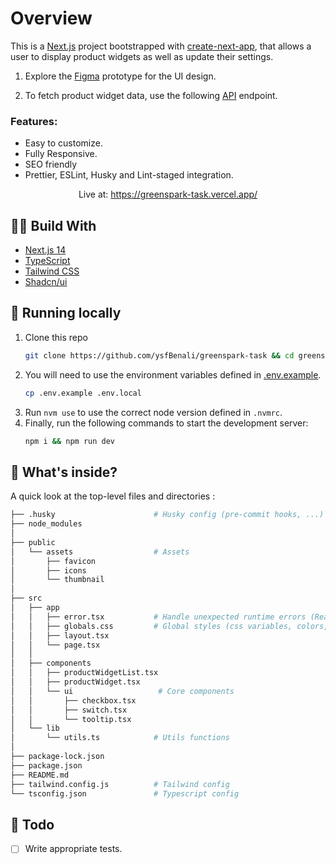 # Overview

This is a [Next.js](https://nextjs.org/) project bootstrapped with [create-next-app](https://github.com/vercel/next.js/tree/canary/packages/create-next-app), that allows a user to display product widgets as well as update their settings.

1. Explore the [Figma](https://www.figma.com/file/EpzAE594mkDkMvg09WTqpb/Frontend-task?node-id=0%3A1) prototype for the UI design.

2. To fetch product widget data, use the following [API](https://api.mocki.io/v2/016d11e8/product-widgets) endpoint.

### Features:

- Easy to customize.
- Fully Responsive.
- SEO friendly
- Prettier, ESLint, Husky and Lint-staged integration.

<div align="center">
<span>Live at: 
<a href="https://greenspark-task.vercel.app/">https://greenspark-task.vercel.app/</a>
</div>

## :construction_worker_man: Build With

- [Next.js 14](https://nextjs.org/)
- [TypeScript](https://www.typescriptlang.org/)
- [Tailwind CSS](https://tailwindcss.com/)
- [Shadcn/ui](https://ui.shadcn.com/)

## :rocket: Running locally

1. Clone this repo
   ```bash
   git clone https://github.com/ysfBenali/greenspark-task && cd greenspark-task
   ```
2. You will need to use the environment variables defined in [.env.example](https://github.com/ysfBenali/greenspark-task/blob/main/.env.example).
   ```bash
   cp .env.example .env.local
   ```
3. Run `nvm use` to use the correct node version defined in `.nvmrc`.
4. Finally, run the following commands to start the development server:
   ```bash
   npm i && npm run dev
   ```

## :monocle_face: What's inside?

A quick look at the top-level files and directories :

```bash
├── .husky                      # Husky config (pre-commit hooks, ...)
├── node_modules
│
├── public
│   └── assets                  # Assets
│       ├── favicon
│       ├── icons
│       └── thumbnail
│
├── src
│   ├── app
│   │   ├── error.tsx           # Handle unexpected runtime errors (React Error Boundary)
│   │   ├── globals.css         # Global styles (css variables, colors, classes, ...)
│   │   ├── layout.tsx
│   │   └── page.tsx
│   │
│   ├── components
│   │   ├── productWidgetList.tsx
│   │   ├── productWidget.tsx
│   │   └── ui                   # Core components
│   │       ├── checkbox.tsx
│   │       ├── switch.tsx
│   │       └── tooltip.tsx
│   └── lib
│       └── utils.ts            # Utils functions
│
├── package-lock.json
├── package.json
├── README.md
├── tailwind.config.js 			# Tailwind config
└── tsconfig.json               # Typescript config
```

## :pushpin: Todo

- [ ] Write appropriate tests.
